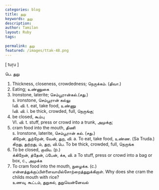 ```yaml
---
categories: blog
title: துறு
keywords: துறு
description: 
author: Tamilan
layout: Ruby
tags: 
 
permalink: துறு
featured: /images/ttak-48.png
---
```

  
[ tuṟu ]  
  
பெ. துறு  
1. Thickness, closeness, crowdedness; நெருக்கம். (திவா.)  
2. Eating; உண்ணுகை  
3. Ironstone, laterite; செம்பூரான்கல்.(சது.)  
s. ironstone, செம்பூரான் கல்லு  
Iவி. வி. t. eat, take food, உண்ணு  
Iவி. வி. i. be thick, crowded, full, நெருங்கு;  
2. be closed, கூம்பு  
VI. வி. t. stuff, press or crowd into a trunk, அமுக்கு;  
2. cram food into the mouth, திணி  
s. Ironstone, laterite, செம்பூரான் கல். (சது.)  
கிறேன், துற்றேன், வேன், துற, வி. a. To eat, take food, உண்ண. (Sa Truda.)  
கிறது, துற்றது, ம், துற, வி.பெ. To be thick, crowded, full, நெருங்க  
2. To be closed, குவிய. (p.)  
க்கிறேன், த்தேன், ப்பேன், க்க, வி. a To stuff, press or crowd into a bag or box, c., அமுக்க  
2. To cram food into the mouth, நுழைக்க. (c.) என்னத்துக்குப்பிள்ளைவாயில்சோற்றைத்துறுக்கிறாள். Why does she cram the childs mouth with rice?  
உணவு, கூட்டம், துறுகல், துறுவென்னேவல்